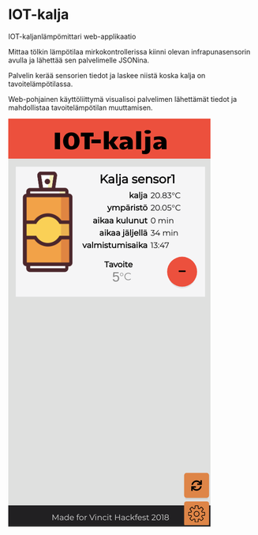 # IOT-kalja
IOT-kaljanlämpömittari web-applikaatio

Mittaa tölkin lämpötilaa mirkokontrollerissa kiinni olevan 
infrapunasensorin avulla ja lähettää sen palvelimelle JSONina.

Palvelin kerää sensorien tiedot ja laskee niistä koska kalja on tavoitelämpötilassa.

Web-pohjainen käyttöliittymä visualisoi palvelimen lähettämät tiedot ja mahdollistaa
tavoitelämpötilan muuttamisen.

![Screenshot](screenshot.png)

